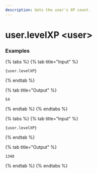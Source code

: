 ```yaml
---
description: Gets the user's XP count.
---
```


# user.levelXP <user\>

### Examples

{% tabs %}
{% tab title="Input" %}

```text
{user.levelXP}
```

{% endtab %}

{% tab title="Output" %}

```text
54
```

{% endtab %}
{% endtabs %}

{% tabs %}
{% tab title="Input" %}

```text
{user.levelXP}
```

{% endtab %}

{% tab title="Output" %}

```text
1348
```

{% endtab %}
{% endtabs %}
